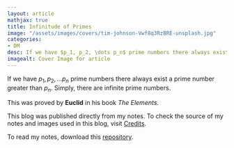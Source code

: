 ```yaml
---
layout: article
mathjax: true
title: Infinitude of Primes
image: "/assets/images/covers/tim-johnson-Vwf8q3RzBRE-unsplash.jpg"
categories:
- DM
desc: If we have $p_1, p_2, \dots p_n$ prime numbers there always exist a prime number greater than $p_n$. Simply, there are infinite prime numbers. 
imagealt: Cover Image for article
---
```


If we have $p_1, p_2, \dots p_n$ prime numbers there always exist a prime number greater than $p_n$. Simply, there are infinite prime numbers.





















































































































































































































































































































































































































This was proved by <b>Euclid</b> in his book *The Elements*.

This blog was published directly from my notes.
To check the source of my notes and images used in this blog, visit <a href="/credits.html" target="_blank">Credits</a>.

To read my notes, download this <a href="https://github.com/bovem/CS" target="blank">repository</a>.